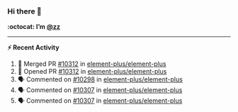 ### Hi there 👋

**:octocat: I’m [@zz](https://github.com/holazz)**

---

**:zap: Recent Activity**

<!--START_SECTION:activity-->
1. 🎉 Merged PR [#10312](https://github.com/element-plus/element-plus/pull/10312) in [element-plus/element-plus](https://github.com/element-plus/element-plus)
2. 💪 Opened PR [#10312](https://github.com/element-plus/element-plus/pull/10312) in [element-plus/element-plus](https://github.com/element-plus/element-plus)
3. 🗣 Commented on [#10298](https://github.com/element-plus/element-plus/issues/10298) in [element-plus/element-plus](https://github.com/element-plus/element-plus)
4. 🗣 Commented on [#10307](https://github.com/element-plus/element-plus/issues/10307) in [element-plus/element-plus](https://github.com/element-plus/element-plus)
5. 🗣 Commented on [#10307](https://github.com/element-plus/element-plus/issues/10307) in [element-plus/element-plus](https://github.com/element-plus/element-plus)
<!--END_SECTION:activity-->
